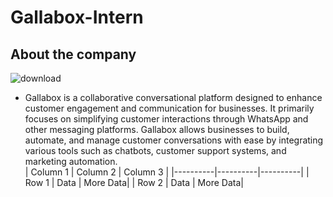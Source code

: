 # Gallabox-Intern
## About the company
 ![download](https://github.com/user-attachments/assets/80898bd3-4ed0-4791-b6d9-19ef6d6d824c)
- Gallabox is a collaborative conversational platform designed to enhance customer engagement and communication for businesses. It primarily focuses on simplifying customer interactions through WhatsApp and other messaging platforms. Gallabox allows businesses to build, automate, and manage customer conversations with ease by integrating various tools such as chatbots, customer support systems, and marketing automation.<br>
| Column 1 | Column 2 | Column 3 |
|----------|----------|----------|
| Row 1    | Data     | More Data|
| Row 2    | Data     | More Data|

